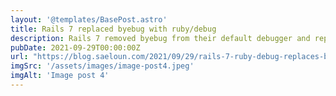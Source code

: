```yaml
---
layout: '@templates/BasePost.astro'
title: Rails 7 replaced byebug with ruby/debug
description: Rails 7 removed byebug from their default debugger and replaced it with ruby/debug.
pubDate: 2021-09-29T00:00:00Z
url: "https://blog.saeloun.com/2021/09/29/rails-7-ruby-debug-replaces-byebug/"
imgSrc: '/assets/images/image-post4.jpeg'
imgAlt: 'Image post 4'
---
```


